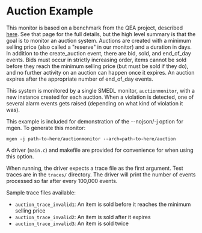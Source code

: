 Auction Example
===============

This monitor is based on a benchmark from the QEA project, described [here](http://crv.liflab.ca/wiki/index.php/Offline_Team2_Benchmark1). See that page for the full details, but the high level summary is that the goal is to monitor an auction system. Auctions are created with a minimum selling price (also called a "reserve" in our monitor) and a duration in days. In addition to the create_auction event, there are bid, sold, and end_of_day events. Bids must occur in strictly increasing order, items cannot be sold before they reach the minimum selling price (but must be sold if they do), and no further activity on an auction can happen once it expires. An auction expires after the appropriate number of end_of_day events.

This system is monitored by a single SMEDL monitor, `auctionmonitor`, with a new instance created for each auction. When a violation is detected, one of several alarm events gets raised (depending on what kind of violation it was).

This example is included for demonstration of the --nojson/-j option for mgen. To generate this monitor:

    mgen -j path-to-here/auctionmonitor --arch=path-to-here/auction

A driver (`main.c`) and makefile are provided for convenience for when using this option.

When running, the driver expects a trace file as the first argument. Test traces are in the `traces/` directory. The driver will print the number of events processed so far after every 100,000 events.

Sample trace files available:

* `auction_trace_invalid1`: An item is sold before it reaches the minimum selling price
* `auction_trace_invalid2`: An item is sold after it expires
* `auction_trace_invalid3`: An item is sold twice
